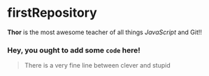 # firstRepository

**Thor** is the most awesome teacher of all things _JavaScript_ and Git!!

### Hey, you ought to add some `code` here!

> There is a very fine line between clever and stupid